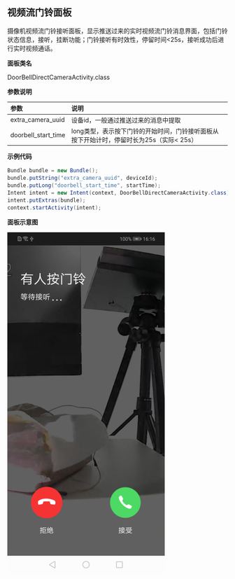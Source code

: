 ## 视频流门铃面板

摄像机视频流门铃接听面板，显示推送过来的实时视频流门铃消息界面，包括门铃状态信息，接听，挂断功能；门铃接听有时效性，停留时间<25s，接听成功后进行实时视频通话。

**面板类名**

DoorBellDirectCameraActivity.class

 **参数说明**

| 参数              | 说明                                 |
| :---------------- | :----------------------------------- |
| extra_camera_uuid | 设备id，一般通过推送过来的消息中提取 |
|  doorbell_start_time | long类型，表示按下门铃的开始时间，门铃接听面板从按下开始计时，停留时长为25s（实际< 25s） |

**示例代码**

```java
Bundle bundle = new Bundle();
bundle.putString("extra_camera_uuid", deviceId);
bundle.putLong("doorbell_start_time", startTime);
Intent intent = new Intent(context, DoorBellDirectCameraActivity.class);
intent.putExtras(bundle);
context.startActivity(intent);
```

**面板示意图**

![面板示意图](./images/camera_panel_video_doorbell.png)